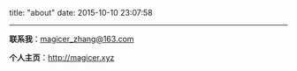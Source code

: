 title: "about"
date: 2015-10-10 23:07:58

---

__联系我__：<a href="mailto:magicer_zhang@163.com"  >magicer_zhang@163.com</a>

__个人主页__：<a href="http://magicer.xyz">http://magicer.xyz</a>


